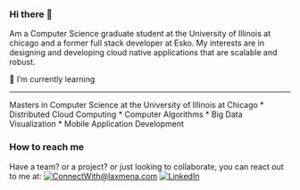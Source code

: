 ### Hi there 👋

Am a Computer Science graduate student at the University of Illinois at chicago and a former full stack developer at Esko.
My interests are in designing and developing cloud native applications that are scalable and robust.

🌱 I’m currently learning
<hr/>
Masters in Computer Science at the University of Illinois at Chicago
 * Distributed Cloud Computing
 * Computer Algorithms
 * Big Data Visualization
 * Mobile Application Development

### How to reach me

Have a team? or a project? or just looking to collaborate, you can react out to me at:
<a href="mailto:ajaysagarn@gmail.com">![ConnectWith@laxmena.com](https://img.shields.io/badge/Gmail-D14836?style=for-the-badge&logo=gmail&logoColor=white)</a> <a href="https://www.linkedin.com/in/ajaysagarn/">![LinkedIn](https://img.shields.io/badge/LinkedIn-0077B5?style=for-the-badge&logo=linkedin&logoColor=white)</a>


<!--
**ajaysagarn/ajaysagarn** is a ✨ _special_ ✨ repository because its `README.md` (this file) appears on your GitHub profile.

Here are some ideas to get you started:

- 🔭 I’m currently working on ...
- 🌱 I’m currently learning ...
- 👯 I’m looking to collaborate on ...
- 🤔 I’m looking for help with ...
- 💬 Ask me about ...
- 📫 How to reach me: ...
- 😄 Pronouns: ...
- ⚡ Fun fact: ...
-->
